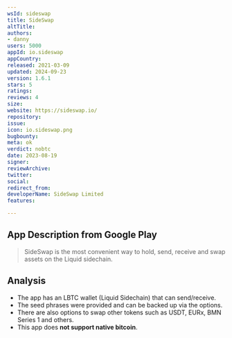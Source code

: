 ```yaml
---
wsId: sideswap
title: SideSwap
altTitle: 
authors:
- danny
users: 5000
appId: io.sideswap
appCountry: 
released: 2021-03-09
updated: 2024-09-23
version: 1.6.1
stars: 5
ratings: 
reviews: 4
size: 
website: https://sideswap.io/
repository: 
issue: 
icon: io.sideswap.png
bugbounty: 
meta: ok
verdict: nobtc
date: 2023-08-19
signer: 
reviewArchive: 
twitter: 
social: 
redirect_from: 
developerName: SideSwap Limited
features: 

---
```


## App Description from Google Play

> SideSwap is the most convenient way to hold, send, receive and swap assets on the Liquid sidechain.

## Analysis 

- The app has an LBTC wallet (Liquid Sidechain) that can send/receive.
- The seed phrases were provided and can be backed up via the options.
- There are also options to swap other tokens such as USDT, EURx, BMN Series 1 and others. 
- This app does **not support native bitcoin**. 

